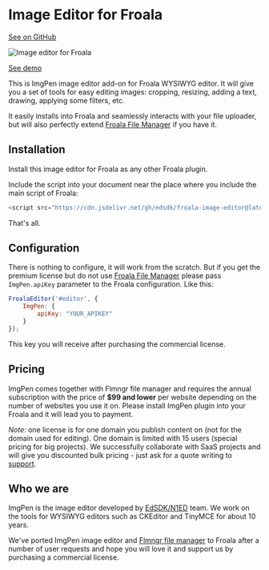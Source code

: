 # Image Editor for Froala

[See on GitHub](https://github.com/edsdk/froala-image-editor)

![Image editor for Froala](https://n1ed.com/img/screenshots/docs/addons/image-editor/froala-imgpen.png)

[See demo](https://codepen.io/N1ED/pen/poNwPgo)

This is ImgPen image editor add-on for Froala WYSIWYG editor. It will give you a set of tools for easy editing images: cropping, resizing, adding a text, drawing, applying some filters, etc.

It easily installs into Froala and seamlessly interacts with your file uploader, but will also perfectly extend [Froala File Manager](https://froala-file-manager.com) if you have it. 

## Installation

Install this image editor for Froala as any other Froala plugin.

Include the script into your document near the place where you include the main script of Froala:

```javascript
<script src="https://cdn.jsdelivr.net/gh/edsdk/froala-image-editor@latest/js/froala-image-editor.js"></script>
```

That's all.


## Configuration

There is nothing to configure, it will work from the scratch. But if you get the premium license but do not use [Froala File Manager](https://froala-file-manager.com) please pass `ImgPen.apiKey` parameter to the Froala configuration. Like this:

```javascript
FroalaEditor('#editor', {
    ImgPen: {
        apiKey: "YOUR_APIKEY"
    }
});
```

This key you will receive after purchasing the commercial license.

## Pricing

ImgPen comes together with Flmngr file manager and requires the annual subscription with the price of **$99 and lower** per website depending on the number of websites you use it on. Please install ImgPen plugin into your Froala and it will lead you to payment.

*Note*: one license is for one domain you publish content on (not for the domain used for editing). One domain is limited with 15 users (special pricing for big projects). We successfully collaborate with SaaS projects and will give you discounted bulk pricing - just ask for a quote writing to [support](mailto:support@n1ed.zendesk.com).

## Who we are

ImgPen is the image editor developed by [EdSDK/N1ED](https://n1ed.com) team.
We work on the tools for WYSIWYG editors such as CKEditor and TinyMCE for about 10 years.

We've ported ImgPen image editor and [Flmngr file manager](https://froala-file-manager.com) to Froala after a number of user requests and hope you will love it and support us by purchasing a commercial license.